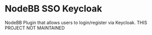 # NodeBB SSO Keycloak

NodeBB Plugin that allows users to login/register via Keycloak. 
THIS PROJECT NOT MAINTAINED
